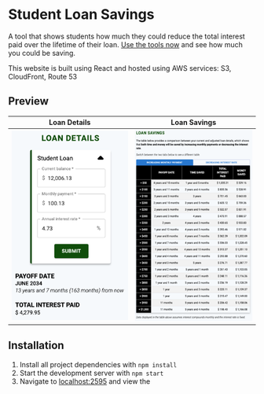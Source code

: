 # Student Loan Savings

A tool that shows students how much they could reduce the total interest paid over the lifetime of their loan. [Use the tools now](https://studentloansavings.info/) and see how much you could be saving.

This website is built using React and hosted using AWS services: S3, CloudFront, Route 53

## Preview
Loan Details | Loan Savings
:-------------------------:|:-------------------------:
![Loan Details](images-readme/loan-details.png) | ![Loan Savings](images-readme/loan-savings.png)

## Installation
1. Install all project dependencies with `npm install`
2. Start the development server with `npm start`
3. Navigate to [localhost:2595](http://localhost:2595) and view the 
